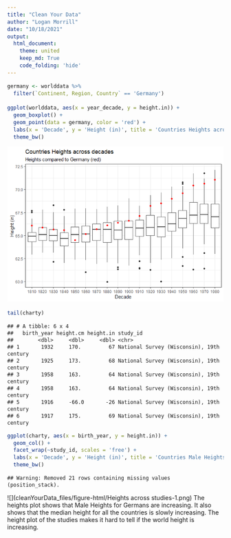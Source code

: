 ```yaml
---
title: "Clean Your Data"
author: "Logan Morrill"
date: "10/18/2021"
output: 
  html_document:
    theme: united
    keep_md: True
    code_folding: 'hide'
---
```





















```r
germany <- worlddata %>%
  filter(`Continent, Region, Country` == 'Germany')

ggplot(worlddata, aes(x = year_decade, y = height.in)) +
  geom_boxplot() +
  geom_point(data = germany, color = 'red') +
  labs(x = 'Decade', y = 'Height (in)', title = 'Countries Heights across decades', subtitle = 'Heights compared to Germany (red)') +
  theme_bw()
```

![](cleanYourData_files/figure-html/Height-1.png)<!-- -->



```r
tail(charty)
```

```
## # A tibble: 6 x 4
##   birth_year height.cm height.in study_id                                 
##        <dbl>     <dbl>     <dbl> <chr>                                    
## 1       1932     170.         67 National Survey (Wisconsin), 19th century
## 2       1925     173.         68 National Survey (Wisconsin), 19th century
## 3       1958     163.         64 National Survey (Wisconsin), 19th century
## 4       1958     163.         64 National Survey (Wisconsin), 19th century
## 5       1916     -66.0       -26 National Survey (Wisconsin), 19th century
## 6       1917     175.         69 National Survey (Wisconsin), 19th century
```

```r
ggplot(charty, aes(x = birth_year, y = height.in)) +
  geom_col() +
  facet_wrap(~study_id, scales = 'free') +
  labs(x = 'Decade', y = 'Height (in)', title = 'Countries Male Heights across decades', subtitle = 'Heights compared across different studies') +
  theme_bw()
```

```
## Warning: Removed 21 rows containing missing values (position_stack).
```

![](cleanYourData_files/figure-html/Heights across studies-1.png)<!-- -->
The heights plot shows that Male Heights for Germans are increasing. It also shows that the median height for all the countries is slowly increasing. The height plot of the studies 
makes it hard to tell if the world height is increasing.

